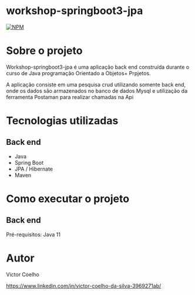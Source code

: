 # workshop-springboot3-jpa
[![NPM](https://img.shields.io/npm/l/react)](https://github.com/VictorCoelho957/workshop-springboot3-jpa/blob/main/LICENSE) 

# Sobre o projeto


Workshop-springboot3-jpa é uma aplicação back end construída durante o curso de Java programação Orientado a Objetos+ Prpjetos.

A aplicação consiste em uma pesquisa crud utilizando somente back end, onde os dados são armazenados no banco de dados Mysql e utilização da ferramenta Postaman para realizar chamadas na Api



# Tecnologias utilizadas
## Back end
- Java
- Spring Boot
- JPA / Hibernate
- Maven

# Como executar o projeto

## Back end
Pré-requisitos: Java 11




# Autor

Victor Coelho

https://www.linkedin.com/in/victor-coelho-da-silva-3969271ab/
